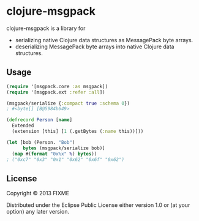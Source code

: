 # clojure-msgpack

clojure-msgpack is a library for
* serializing native Clojure data structures as MessagePack byte arrays.
* deserializing MessagePack byte arrays into native Clojure data structures.

## Usage

```clojure
(require '[msgpack.core :as msgpack])
(require '[msgpack.ext :refer :all])

(msgpack/serialize {:compact true :schema 0})
; #<byte[] [B@5984b649>

(defrecord Person [name]
  Extended
  (extension [this] [1 (.getBytes (:name this))]))

(let [bob (Person. "Bob")
      bytes (msgpack/serialize bob)]
  (map #(format "0x%x" %) bytes))
; ("0xc7" "0x3" "0x1" "0x62" "0x6f" "0x62")
```

## License

Copyright © 2013 FIXME

Distributed under the Eclipse Public License either version 1.0 or (at
your option) any later version.
